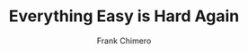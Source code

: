 ---
title: Everything Easy is Hard Again
slug: everything-easy-is-hard-again
author: Frank Chimero
source: https://frankchimero.com/blog/2018/everything-easy/
tags: internet, web
type: annotation, bibliography
---